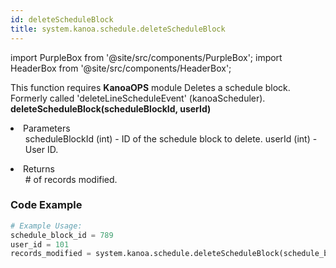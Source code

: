 ```yaml
---
id: deleteScheduleBlock
title: system.kanoa.schedule.deleteScheduleBlock
---
```


import PurpleBox from '@site/src/components/PurpleBox';
import HeaderBox from '@site/src/components/HeaderBox';

<PurpleBox>This function requires <b>KanoaOPS</b> module</PurpleBox>
<HeaderBox header="Description">Deletes a schedule block. Formerly called 'deleteLineScheduleEvent' (kanoaScheduler).</HeaderBox>
<HeaderBox header="Syntax">
    <b>deleteScheduleBlock(scheduleBlockId, userId)</b>
    <li>Parameters <br />
        <ul>
            scheduleBlockId (int) - ID of the schedule block to delete.
            userId (int) - User ID.
        </ul>
    </li>
    <li>Returns <br />
        <ul># of records modified.</ul>
    </li>
</HeaderBox>

### Code Example

```python
# Example Usage:
schedule_block_id = 789
user_id = 101
records_modified = system.kanoa.schedule.deleteScheduleBlock(schedule_block_id, user_id)


